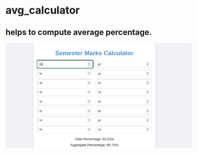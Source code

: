 # avg_calculator
## helps to compute average percentage.
![...](https://github.com/99-NinetyNine/avg_calculator/blob/main/Screenshot_2024-05-27_22-21-02.jpg)


